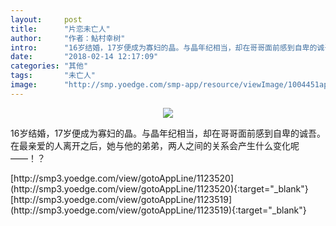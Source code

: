 ```yaml
---
layout:     post
title:      "片恋未亡人"
author:     "作者：鮎村幸树"
intro:      "16岁结婚，17岁便成为寡妇的晶。与晶年纪相当，却在哥哥面前感到自卑的诚吾。在最亲爱的人离开之后，她与他的弟弟，两人之间的关系会产生什么变化呢——！？"
date:       "2018-02-14 12:17:09"
categories: "其他"
tags:       "未亡人"
image:      "http://smp.yoedge.com/smp-app/resource/viewImage/1004451appline.png"
---
```

<div style="text-align: center">
<p><img src="http://smp.yoedge.com/smp-app/resource/viewImage/1004451appline.png"/></p>
</div>
<p class="post-meta">
<span>16岁结婚，17岁便成为寡妇的晶。与晶年纪相当，却在哥哥面前感到自卑的诚吾。在最亲爱的人离开之后，她与他的弟弟，两人之间的关系会产生什么变化呢——！？</span>
</p>
[http://smp3.yoedge.com/view/gotoAppLine/1123520](http://smp3.yoedge.com/view/gotoAppLine/1123520){:target="_blank"}
[http://smp3.yoedge.com/view/gotoAppLine/1123519](http://smp3.yoedge.com/view/gotoAppLine/1123519){:target="_blank"}


